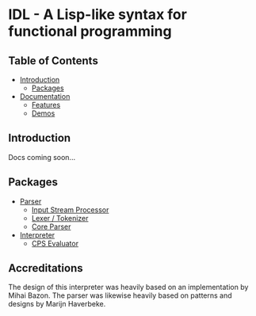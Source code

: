 # IDL - A Lisp-like syntax for functional programming

## Table of Contents

 - [Introduction](#intro) 
    * [Packages](#packages)
 - [Documentation](#docs)
    * [Features](#features)
    * [Demos](#demo)

## <a name="intro"></a> Introduction
Docs coming soon...

## <a name="packages"></a> Packages

  - [Parser]()
    * [Input Stream Processor]()
    * [Lexer / Tokenizer]()
    * [Core Parser]()
  - [Interpreter]()
    * [CPS Evaluator]()
  


## Accreditations
The design of this interpreter was heavily based on an implementation by Mihai Bazon. The parser was likewise heavily based on patterns and designs by Marijn Haverbeke. 
